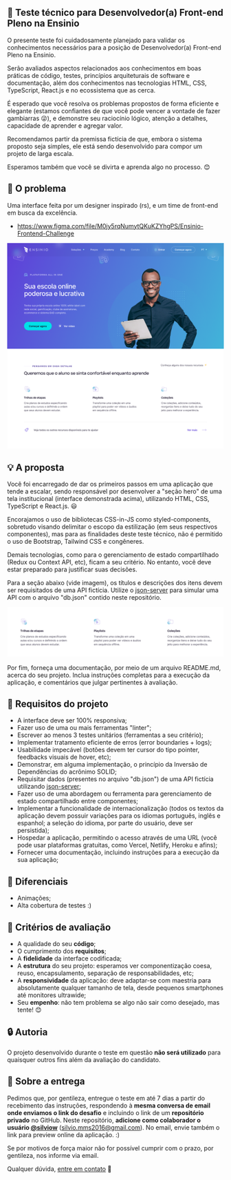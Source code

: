 ## :rocket: Teste técnico para Desenvolvedor(a) Front-end Pleno na Ensinio

O presente teste foi cuidadosamente planejado para validar os conhecimentos necessários para a posição de Desenvolvedor(a) Front-end Pleno na Ensinio.

Serão avaliados aspectos relacionados aos conhecimentos em boas práticas de código, testes, princípios arquiteturais de software e documentação, além dos conhecimentos nas tecnologias HTML, CSS, TypeScript, React.js e no ecossistema que as cerca.

É esperado que você resolva os problemas propostos de forma eficiente e elegante (estamos confiantes de que você pode vencer a vontade de fazer gambiarras :stuck_out_tongue_winking_eye:), e demonstre seu raciocínio lógico, atenção a detalhes, capacidade de aprender e agregar valor.

Recomendamos partir da premissa fictícia de que, embora o sistema proposto seja simples, ele está sendo desenvolvido para compor um projeto de larga escala.

Esperamos também que você se divirta e aprenda algo no processo. :blush:

## :eyes: O problema

Uma interface feita por um designer inspirado (rs), e um time de front-end em busca da excelência.

- https://www.figma.com/file/M0jy5rqNumytQKuKZYhgPS/Ensinio-Frontend-Challenge

![Interface demo](interface-demo.png)


## :bulb: A proposta

Você foi encarregado de dar os primeiros passos em uma aplicação que tende a escalar, sendo responsável por desenvolver a "seção hero" de uma tela institucional (interface demonstrada acima), utilizando HTML, CSS, TypeScript e React.js. :smiley:

Encorajamos o uso de bibliotecas CSS-in-JS como styled-components, sobretudo visando delimitar o escopo da estilização (em seus respectivos componentes), mas para as finalidades deste teste técnico, não é permitido o uso de Bootstrap, Tailwind CSS e congêneres.

Demais tecnologias, como para o gerenciamento de estado compartilhado (Redux ou Context API, etc), ficam a seu critério. No entanto, você deve estar preparado para justificar suas decisões.

Para a seção abaixo (vide imagem), os títulos e descrições dos itens devem ser requisitados de uma API fictícia. Utilize o [json-server](https://github.com/typicode/json-server) para simular uma API com o arquivo "db.json" contido neste repositório.

![Section demo](dynamic-section.png)

Por fim, forneça uma documentação, por meio de um arquivo README.md, acerca do seu projeto. Inclua instruções completas para a execução da aplicação, e comentários que julgar pertinentes à avaliação.

## :dart: Requisitos do projeto

- A interface deve ser 100% responsiva;
- Fazer uso de uma ou mais ferramentas "linter";
- Escrever ao menos 3 testes unitários (ferramentas a seu critério);
- Implementar tratamento eficiente de erros (error boundaries + logs);
- Usabilidade impecável (botões devem ter cursor do tipo pointer, feedbacks visuais de hover, etc);
- Demonstrar, em alguma implementação, o princípio da Inversão de Dependências do acrônimo SOLID;
- Requisitar dados (presentes no arquivo "db.json") de uma API fictícia utilizando [json-server](https://github.com/typicode/json-server);
- Fazer uso de uma abordagem ou ferramenta para gerenciamento de estado compartilhado entre componentes;
- Implementar a funcionalidade de internacionalização (todos os textos da aplicação devem possuir variações para os idiomas português, inglês e espanhol; a seleção do idioma, por parte do usuário, deve ser persistida);
- Hospedar a aplicação, permitindo o acesso através de uma URL (você pode usar plataformas gratuitas, como Vercel, Netlify, Heroku e afins);
- Fornecer uma documentação, incluindo instruções para a execução da sua aplicação;

## :clap: Diferenciais

- Animações;
- Alta cobertura de testes :)

## :page_facing_up: Critérios de avaliação

- A qualidade do seu **código**;
- O cumprimento dos **requisitos**;
- A **fidelidade** da interface codificada;
- A **estrutura** do seu projeto: esperamos ver componentização coesa, reuso, encapsulamento, separação de responsabilidades, etc;
- A **responsividade** da aplicação: deve adaptar-se com maestria para absolutamente qualquer tamanho de tela, desde pequenos smartphones até monitores ultrawide;
- Seu **empenho**: não tem problema se algo não sair como desejado, mas tente! :blush:

## :lock: Autoria

O projeto desenvolvido durante o teste em questão **não será utilizado** para quaisquer outros fins além da avaliação do candidato. 

## :email: Sobre a entrega

Pedimos que, por gentileza, entregue o teste em até 7 dias a partir do recebimento das instruções, respondendo à **mesma conversa de email onde enviamos o link do desafio** e incluindo o link de um **repositório privado** no GitHub. Neste repositório, **adicione como colaborador o usuário [@silviow](https://github.com/silviow)** (silvio.mms2016@gmail.com). No email, envie também o link para preview online da aplicação. :)

Se por motivos de força maior não for possível cumprir com o prazo, por gentileza, nos informe via email. 

Qualquer dúvida, [entre em contato](https://www.linkedin.com/in/silviow/) :muscle:
